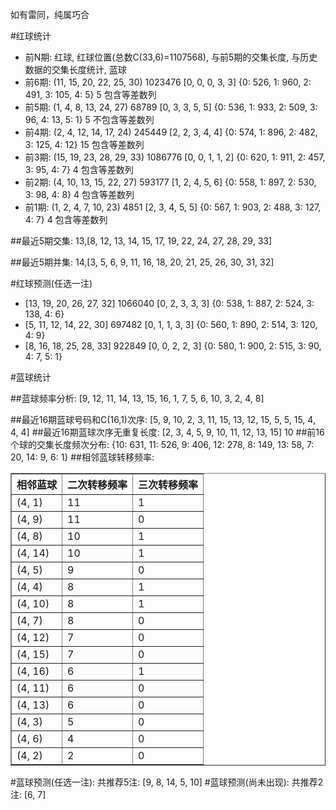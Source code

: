 <!-- 
.. title: 双色球2017042期(2017-04-13)数据分析报告
.. slug: slott-2017042-2017-04-13-report
.. date: 2017-04-14 08:00:00 UTC+08:00
.. tags: Lottery
.. link: 
.. description: 
.. type: text
-->

如有雷同，纯属巧合

<!-- TEASER_END-->

#红球统计

- 前N期: 红球, 红球位置(总数C(33,6)=1107568), 与前5期的交集长度, 与历史数据的交集长度统计, 蓝球
- 前6期: (11, 15, 20, 22, 25, 30) 1023476 [0, 0, 0, 3, 3] {0: 526, 1: 960, 2: 491, 3: 105, 4: 5} 5 包含等差数列
- 前5期: (1, 4, 8, 13, 24, 27) 68789 [0, 3, 3, 5, 5] {0: 536, 1: 933, 2: 509, 3: 96, 4: 13, 5: 1} 5 不包含等差数列
- 前4期: (2, 4, 12, 14, 17, 24) 245449 [2, 2, 3, 4, 4] {0: 574, 1: 896, 2: 482, 3: 125, 4: 12} 15 包含等差数列
- 前3期: (15, 19, 23, 28, 29, 33) 1086776 [0, 0, 1, 1, 2] {0: 620, 1: 911, 2: 457, 3: 95, 4: 7} 4 包含等差数列
- 前2期: (4, 10, 13, 15, 22, 27) 593177 [1, 2, 4, 5, 6] {0: 558, 1: 897, 2: 530, 3: 98, 4: 8} 4 包含等差数列
- 前1期: (1, 2, 4, 7, 10, 23) 4851 [2, 3, 4, 5, 5] {0: 567, 1: 903, 2: 488, 3: 127, 4: 7} 4 包含等差数列

##最近5期交集:
13,[8, 12, 13, 14, 15, 17, 19, 22, 24, 27, 28, 29, 33]

##最近5期并集:
14,[3, 5, 6, 9, 11, 16, 18, 20, 21, 25, 26, 30, 31, 32]

#红球预测(任选一注)

- [13, 19, 20, 26, 27, 32] 1066040 [0, 2, 3, 3, 3] {0: 538, 1: 887, 2: 524, 3: 138, 4: 6}
- [5, 11, 12, 14, 22, 30] 697482 [0, 1, 1, 3, 3] {0: 560, 1: 890, 2: 514, 3: 120, 4: 9}
- [8, 16, 18, 25, 28, 33] 922849 [0, 0, 2, 2, 3] {0: 580, 1: 900, 2: 515, 3: 90, 4: 7, 5: 1}

#蓝球统计

##蓝球频率分析:
[9, 12, 11, 14, 13, 15, 16, 1, 7, 5, 6, 10, 3, 2, 4, 8]

##最近16期蓝球号码和C(16,1)次序:
 [5, 9, 10, 2, 3, 11, 15, 13, 12, 15, 5, 5, 15, 4, 4, 4]
##最近16期蓝球次序无重复长度:
 [2, 3, 4, 5, 9, 10, 11, 12, 13, 15] 10
##前16个球的交集长度频次分布:
{10: 631, 11: 526, 9: 406, 12: 278, 8: 149, 13: 58, 7: 20, 14: 9, 6: 1}
##相邻蓝球转移频率:
 <table border="1" class="table table-striped dataframe">
  <thead>
    <tr style="text-align: right;">
      <th>相邻蓝球</th>
      <th>二次转移频率</th>
      <th>三次转移频率</th>
    </tr>
  </thead>
  <tbody>
    <tr>
      <td>(4, 1)</td>
      <td>11</td>
      <td>1</td>
    </tr>
    <tr>
      <td>(4, 9)</td>
      <td>11</td>
      <td>0</td>
    </tr>
    <tr>
      <td>(4, 8)</td>
      <td>10</td>
      <td>1</td>
    </tr>
    <tr>
      <td>(4, 14)</td>
      <td>10</td>
      <td>1</td>
    </tr>
    <tr>
      <td>(4, 5)</td>
      <td>9</td>
      <td>0</td>
    </tr>
    <tr>
      <td>(4, 4)</td>
      <td>8</td>
      <td>1</td>
    </tr>
    <tr>
      <td>(4, 10)</td>
      <td>8</td>
      <td>1</td>
    </tr>
    <tr>
      <td>(4, 7)</td>
      <td>8</td>
      <td>0</td>
    </tr>
    <tr>
      <td>(4, 12)</td>
      <td>7</td>
      <td>0</td>
    </tr>
    <tr>
      <td>(4, 15)</td>
      <td>7</td>
      <td>0</td>
    </tr>
    <tr>
      <td>(4, 16)</td>
      <td>6</td>
      <td>1</td>
    </tr>
    <tr>
      <td>(4, 11)</td>
      <td>6</td>
      <td>0</td>
    </tr>
    <tr>
      <td>(4, 13)</td>
      <td>6</td>
      <td>0</td>
    </tr>
    <tr>
      <td>(4, 3)</td>
      <td>5</td>
      <td>0</td>
    </tr>
    <tr>
      <td>(4, 6)</td>
      <td>4</td>
      <td>0</td>
    </tr>
    <tr>
      <td>(4, 2)</td>
      <td>2</td>
      <td>0</td>
    </tr>
  </tbody>
</table>
#蓝球预测(任选一注):
共推荐5注: [9, 8, 14, 5, 10]
#蓝球预测(尚未出现):
共推荐2注: [6, 7]

